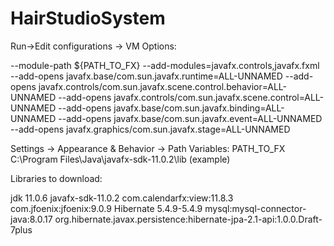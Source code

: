 # HairStudioSystem

Run->Edit configurations -> VM Options:

--module-path
${PATH_TO_FX}
--add-modules=javafx.controls,javafx.fxml
--add-opens
javafx.base/com.sun.javafx.runtime=ALL-UNNAMED
--add-opens
javafx.controls/com.sun.javafx.scene.control.behavior=ALL-UNNAMED
--add-opens
javafx.controls/com.sun.javafx.scene.control=ALL-UNNAMED
--add-opens
javafx.base/com.sun.javafx.binding=ALL-UNNAMED
--add-opens
javafx.base/com.sun.javafx.event=ALL-UNNAMED
--add-opens
javafx.graphics/com.sun.javafx.stage=ALL-UNNAMED

Settings -> Appearance & Behavior -> Path Variables:
PATH_TO_FX   C:\Program Files\Java\javafx-sdk-11.0.2\lib (example)

Libraries to download:

jdk 11.0.6
javafx-sdk-11.0.2
com.calendarfx:view:11.8.3
com.jfoenix:jfoenix:9.0.9
Hibernate 5.4.9-5.4.9
mysql:mysql-connector-java:8.0.17
org.hibernate.javax.persistence:hibernate-jpa-2.1-api:1.0.0.Draft-7plus
